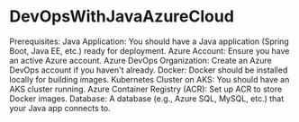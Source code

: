# DevOpsWithJavaAzureCloud

Prerequisites:
Java Application: You should have a Java application (Spring Boot, Java EE, etc.) ready for deployment.
Azure Account: Ensure you have an active Azure account.
Azure DevOps Organization: Create an Azure DevOps account if you haven't already.
Docker: Docker should be installed locally for building images.
Kubernetes Cluster on AKS: You should have an AKS cluster running.
Azure Container Registry (ACR): Set up ACR to store Docker images.
Database: A database (e.g., Azure SQL, MySQL, etc.) that your Java app connects to.

